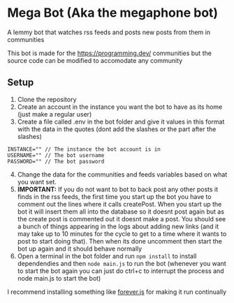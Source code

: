 # Mega Bot (Aka the megaphone bot)
A lemmy bot that watches rss feeds and posts new posts from them in communities 

This bot is made for the https://programming.dev/ communities but the source code can be modified to accomodate any community

## Setup
1. Clone the repository
2. Create an account in the instance you want the bot to have as its home (just make a regular user)
3. Create a file called .env in the bot folder and give it values in this format with the data in the quotes (dont add the slashes or the part after the slashes)
```
INSTANCE="" // The instance the bot account is in
USERNAME="" // The bot username
PASSWORD="" // The bot password
```
4. Change the data for the communities and feeds variables based on what you want set.
5. **IMPORTANT:** If you do not want to bot to back post any other posts it finds in the rss feeds, the first time you start up the bot you have to comment out the lines where it calls createPost. When you start up the bot it will insert them all into the database so it doesnt post again but as the create post is commented out it doesnt make a post. You should see a bunch of things appearing in the logs about adding new links (and it may take up to 10 minutes for the cycle to get to a time where it wants to post to start doing that). Then when its done uncomment then start the bot up again and it should behave normally
6. Open a terminal in the bot folder and run `npm install` to install dependendies and then `node main.js` to run the bot (whenever you want to start the bot again you can just do ctrl+c to interrupt the process and node main.js to start the bot)

I recommend installing something like [forever.js](https://www.npmjs.com/package/forever) for making it run continually

